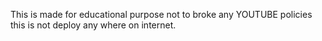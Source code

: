 This is made for educational purpose not to broke any YOUTUBE policies this is not deploy any where on internet.
